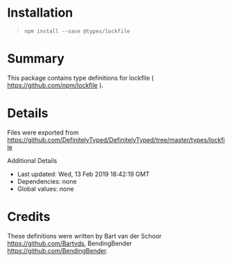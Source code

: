 # Installation
> `npm install --save @types/lockfile`

# Summary
This package contains type definitions for lockfile ( https://github.com/npm/lockfile ).

# Details
Files were exported from https://github.com/DefinitelyTyped/DefinitelyTyped/tree/master/types/lockfile

Additional Details
 * Last updated: Wed, 13 Feb 2019 18:42:19 GMT
 * Dependencies: none
 * Global values: none

# Credits
These definitions were written by Bart van der Schoor <https://github.com/Bartvds>, BendingBender <https://github.com/BendingBender>.
